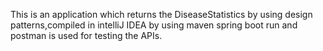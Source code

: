 This is an application which returns the DiseaseStatistics by using design patterns,compiled in intelliJ IDEA by using maven spring boot run  and postman is used for testing the APIs.
